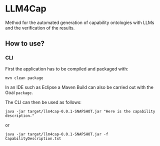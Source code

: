 # LLM4Cap
Method for the automated generation of capability ontologies with LLMs and the verification of the results. 

## How to use?

### CLI 

First the application has to be compiled and packaged with: 
```
mvn clean package
```
In an IDE such as Eclipse a Maven Build can also be carried out with the Goal `package`. 

The CLI can then be used as follows:  
```
java -jar target/llm4cap-0.0.1-SNAPSHOT.jar "Here is the capability description."
```
or 
```
java -jar target/llm4cap-0.0.1-SNAPSHOT.jar -f CapabilityDescription.txt
```
